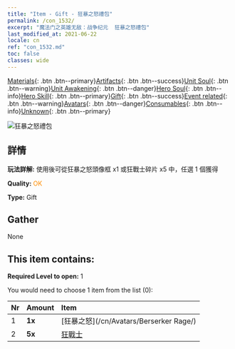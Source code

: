 ```yaml
---
title: "Item - Gift - 狂暴之怒禮包"
permalink: /con_1532/
excerpt: "魔法门之英雄无敌：战争纪元  狂暴之怒禮包"
last_modified_at: 2021-06-22
locale: cn
ref: "con_1532.md"
toc: false
classes: wide
---
```

 [Materials](/ItemsCN/){: .btn .btn--primary}[Artifacts](/ItemsCN/Artifacts/){: .btn .btn--success}[Unit Soul](/ItemsCN/UnitSoul/){: .btn .btn--warning}[Unit Awakening](/ItemsCN/UnitAwakening/){: .btn .btn--danger}[Hero Soul](/ItemsCN/HeroSoul/){: .btn .btn--info}[Hero Skill](/ItemsCN/HeroSkill/){: .btn .btn--primary}[Gift](/ItemsCN/Gift/){: .btn .btn--success}[Event related](/ItemsCN/Events/){: .btn .btn--warning}[Avatars](/ItemsCN/Avatars/){: .btn .btn--danger}[Consumables](/ItemsCN/Consumables/){: .btn .btn--info}[Unknown](/ItemsCN/Unknown/){: .btn .btn--primary}

 ![狂暴之怒禮包](/images/t/i_907146.png)

## 詳情
 **玩法詳解:** 使用後可從狂暴之怒頭像框 x1 或狂戰士碎片 x5 中，任選 1 個獲得

 **Quality:** <span style="color: #FF8C00">OK</span>

 **Type:** Gift

## Gather

  None

## This item contains:

 **Required Level to open:** 1

 You would need to choose 1 item from the list (0):

  | Nr | Amount |     Item    |
  |:---|:-------|:------------|
  | 1 |  **1x** | [狂暴之怒](/cn/Avatars/Berserker Rage/) |  | 
  | 2 |  **5x** | [狂戰士](/cn/Items/unt_224/) |  | 
